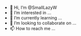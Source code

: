 - 👋 Hi, I’m @SmallLazyW
- 👀 I’m interested in ...
- 🌱 I’m currently learning ...
- 💞️ I’m looking to collaborate on ...
- 📫 How to reach me ...

<!---
SmallLazyW/SmallLazyW is a ✨ special ✨ repository because its `README.md` (this file) appears on your GitHub profile.
You can click the Preview link to take a look at your changes.
--->
